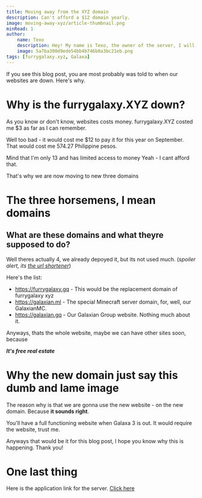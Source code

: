 ```yaml
---
title: Moving away from the XYZ domain
description: Can't afford a $12 domain yearly.
image: moving-away-xyz/article-thumbnail.png
minRead: 1
author: 
    name: Texo
    description: Hey! My name is Texo, the owner of the server, I will give you information about the server as it comes in.
    image: 5a7ba300d9ede54bb4b746b0a3bc21eb.png
tags: [furrygalaxy.xyz, Galaxa]
---
```


If you see this blog post, you are most probably was told to when our websites are down. Here's why.

# Why is the furrygalaxy.XYZ down?
<article-image src="moving-away-xyz/domain-moved.png" alt="Domain moved image"></article-image>

As you know or don't know, websites costs money. 
furrygalaxy.XYZ costed me $3 as far as I can remember.

Well too bad - it would cost me $12 to pay it for this year on September. That would cost me 574.27 Philippine pesos.

Mind that I'm only 13 and has limited access to money
Yeah - I cant afford that.

That's why we are now moving to new three domains

# The three horsemens, I mean domains

## What are these domains and what theyre supposed to do?

Well theres actually 4, we already depoyed it, but its not used much. (_spoiler alert, its [the url shortener](https://glxy.gq)_)

Here's the list: 
- https://furrygalaxy.gq - This would be the replacement domain of furrygalaxy xyz
- https://galaxian.ml - The special Minecraft server domain, for, well, our GalaxianMC.
- https://galaxian.gq - Our Galaxian Group website. Nothing much about it.

Anyways, thats the whole website, maybe we can have other sites soon, because 

***It's free real estate***

# Why the new domain just say this dumb and lame image

<article-image src="moving-away-xyz/under-construction.png" alt="Under Construction image"></article-image>

The reason why is that we are gonna use the new website - on the new domain. Because **it sounds right**.

You'll have a full functioning website when Galaxa 3 is out. It would require the website, trust me.

Anyways that would be it for this blog post, I hope you know why this is happening. Thank you!

# One last thing

Here is the application link for the server. 
[Click here](https://forms.gle/DQJ1P3QpXH2UCAuL7)